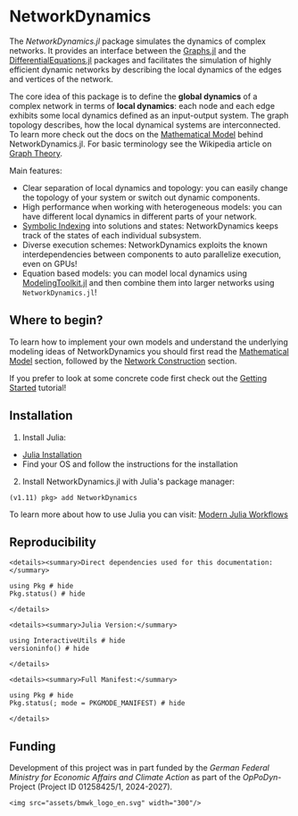 # NetworkDynamics

The *NetworkDynamics.jl* package simulates the dynamics of complex networks. It provides an interface 
between the [Graphs.jl](https://github.com/JuliaGraphs/Graphs.jl) and the 
[DifferentialEquations.jl](https://github.com/SciML/DifferentialEquations.jl) packages and facilitates the simulation of 
highly efficient dynamic networks by describing the local dynamics of the edges and vertices of the network.

The core idea of this package is to define the **global dynamics** of a complex network in terms of **local dynamics**: each node and each edge exhibits some local dynamics defined as an input-output system.
The graph topology describes, how the local dynamical systems are interconnected. To learn more check out the docs on the [Mathematical Model](@ref) behind NetworkDynamics.jl.
For basic terminology see the Wikipedia article on [Graph Theory](https://en.wikipedia.org/wiki/Graph_theory).

Main features:
- Clear separation of local dynamics and topology: you can easily change the topology of your system or switch out dynamic components.
- High performance when working with heterogeneous models: you can have different local dynamics in different parts of your network.
- [Symbolic Indexing](@ref) into solutions and states: NetworkDynamics keeps track of the states of each individual subsystem.
- Diverse execution schemes: NetworkDynamics exploits the known interdependencies between components to auto parallelize execution, even on GPUs!
- Equation based models: you can model local dynamics using 
  [ModelingToolkit.jl](https://docs.sciml.ai/ModelingToolkit/dev/) and then combine them into larger networks using `NetworkDynamics.jl`!


## Where to begin?
To learn how to implement your own models and understand the underlying modeling ideas of NetworkDynamics you should 
first read the [Mathematical Model](@ref) section, followed by the [Network Construction](@ref) section.

If you prefer to look at some concrete code first check out the [Getting Started](@ref) tutorial!


## Installation

1. Install Julia:
-   [Julia Installation](https://julialang.org/install/)
-   Find your OS and follow the instructions for the installation

2. Install NetworkDynamics.jl with Julia's package manager:
```julia-repl
(v1.11) pkg> add NetworkDynamics
```

To learn more about how to use Julia you can visit: [Modern Julia Workflows](https://modernjuliaworkflows.org/)


## Reproducibility

```@raw html
<details><summary>Direct dependencies used for this documentation:</summary>
```

```@example
using Pkg # hide
Pkg.status() # hide
```

```@raw html
</details>
```

```@raw html
<details><summary>Julia Version:</summary>
```

```@example
using InteractiveUtils # hide
versioninfo() # hide
```

```@raw html
</details>
```

```@raw html
<details><summary>Full Manifest:</summary>
```

```@example
using Pkg # hide
Pkg.status(; mode = PKGMODE_MANIFEST) # hide
```

```@raw html
</details>
```

## Funding
Development of this project was in part funded by the *German Federal Ministry for Economic Affairs and Climate Action* 
as part of the *OpPoDyn*-Project (Project ID 01258425/1, 2024-2027).

```@raw html
<img src="assets/bmwk_logo_en.svg" width="300"/>
```
